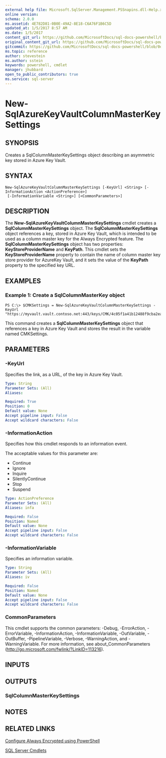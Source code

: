```yaml
---
external help file: Microsoft.SqlServer.Management.PSSnapins.dll-Help.xml
online version: 
schema: 2.0.0
ms.assetid: 4E782D81-0B0E-49A2-8E18-C6A76F1B6C5D
updated_at: 1/5/2017 8:57 AM
ms.date: 1/5/2017
content_git_url: https://github.com/MicrosoftDocs/sql-docs-powershell/blob/master/sqlserver-cmdlets/sqlserver-module/vlatest/New-SqlAzureKeyVaultColumnMasterKeySettings.md
original_content_git_url: https://github.com/MicrosoftDocs/sql-docs-powershell/blob/master/sqlserver-cmdlets/sqlserver-module/vlatest/New-SqlAzureKeyVaultColumnMasterKeySettings.md
gitcommit: https://github.com/MicrosoftDocs/sql-docs-powershell/blob/0d97835841eb5cfbe37d096037375a2e0c3eb87c/sqlserver-cmdlets/sqlserver-module/vlatest/New-SqlAzureKeyVaultColumnMasterKeySettings.md
ms.topic: reference
author: stevestein
ms.author: sstein
keywords: powershell, cmdlet
manager: jhubbard
open_to_public_contributors: true
ms.service: sql-server
---
```


# New-SqlAzureKeyVaultColumnMasterKeySettings

## SYNOPSIS
Creates a SqlColumnMasterKeySettings object describing an asymmetric key stored in Azure Key Vault.

## SYNTAX

```
New-SqlAzureKeyVaultColumnMasterKeySettings [-KeyUrl] <String> [-InformationAction <ActionPreference>]
 [-InformationVariable <String>] [<CommonParameters>]
```

## DESCRIPTION
The **New-SqlAzureKeyVaultColumnMasterKeySettings** cmdlet creates a **SqlColumnMasterKeySettings** object.
The **SqlColumnMasterKeySettings** object references a key, stored in Azure Key Vault, which is intended to be used as a column master key for the Always Encrypted feature.
The **SqlColumnMasterKeySettings** object has two properties: **KeyStoreProviderName** and **KeyPath**.
This cmdlet sets the **KeyStoreProviderName** property to contain the name of column master key store provider for AzureKey Vault, and it sets the value of the **KeyPath** property to the specified key URL.

## EXAMPLES

### Example 1: Create a SqlColumnMasterKey object
```
PS C:\> $CMKSettings = New-SqlAzureKeyVaultColumnMasterKeySettings -KeyUrl "https://myvault.vault.contoso.net:443/keys/CMK/4c05f1a41b12488f9cba2ea964b6a700"
```

This command creates a **SqlColumnMasterKeySettings** object that references a key in Azure Key Vault and stores the result in the variable named CMKSettings.

## PARAMETERS

### -KeyUrl
Specifies the link, as a URL, of the key in Azure Key Vault.

```yaml
Type: String
Parameter Sets: (All)
Aliases: 

Required: True
Position: 0
Default value: None
Accept pipeline input: False
Accept wildcard characters: False
```

### -InformationAction
Specifies how this cmdlet responds to an information event.

The acceptable values for this parameter are:

- Continue
- Ignore
- Inquire
- SilentlyContinue
- Stop
- Suspend

```yaml
Type: ActionPreference
Parameter Sets: (All)
Aliases: infa

Required: False
Position: Named
Default value: None
Accept pipeline input: False
Accept wildcard characters: False
```

### -InformationVariable
Specifies an information variable.

```yaml
Type: String
Parameter Sets: (All)
Aliases: iv

Required: False
Position: Named
Default value: None
Accept pipeline input: False
Accept wildcard characters: False
```

### CommonParameters
This cmdlet supports the common parameters: -Debug, -ErrorAction, -ErrorVariable, -InformationAction, -InformationVariable, -OutVariable, -OutBuffer, -PipelineVariable, -Verbose, -WarningAction, and -WarningVariable. For more information, see about_CommonParameters (http://go.microsoft.com/fwlink/?LinkID=113216).

## INPUTS

## OUTPUTS

### SqlColumnMasterKeySettings

## NOTES

## RELATED LINKS

[Configure Always Encrypted using PowerShell](https://msdn.microsoft.com/library/mt755926.aspx)

[SQL Server Cmdlets](xref:sqlserver-module/vlatest/SqlServer.md)
